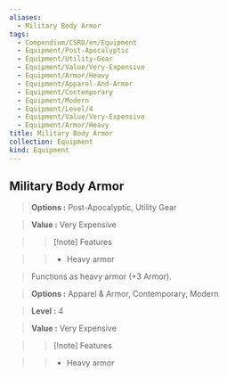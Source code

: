 ```yaml
---
aliases:
  - Military Body Armor
tags:
  - Compendium/CSRD/en/Equipment
  - Equipment/Post-Apocalyptic
  - Equipment/Utility-Gear
  - Equipment/Value/Very-Expensive
  - Equipment/Armor/Heavy
  - Equipment/Apparel-And-Armor
  - Equipment/Contemporary
  - Equipment/Modern
  - Equipment/Level/4
  - Equipment/Value/Very-Expensive
  - Equipment/Armor/Heavy
title: Military Body Armor
collection: Equipment
kind: Equipment
---
```

## Military Body Armor    
    
>    
> **Options :** Post-Apocalyptic, Utility Gear    
> **Value :** Very Expensive    
>>[!note] Features    
>> - Heavy armor    
    
>Functions as heavy armor (+3 Armor).    
> **Options :** Apparel & Armor, Contemporary, Modern    
> **Level :** 4    
> **Value :** Very Expensive    
>>[!note] Features    
>> - Heavy armor